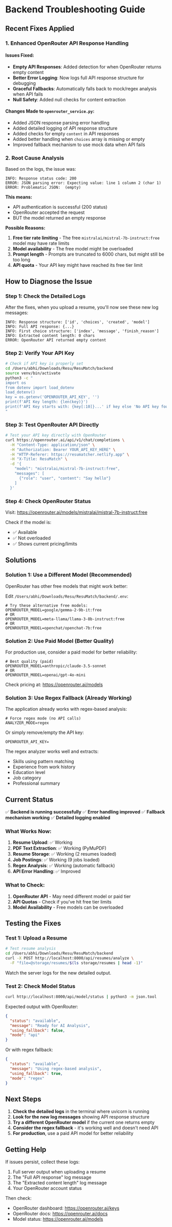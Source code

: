 # Backend Troubleshooting Guide

## Recent Fixes Applied

### 1. **Enhanced OpenRouter API Response Handling**

#### Issues Fixed:
- **Empty API Responses**: Added detection for when OpenRouter returns empty content
- **Better Error Logging**: Now logs full API response structure for debugging
- **Graceful Fallbacks**: Automatically falls back to mock/regex analysis when API fails
- **Null Safety**: Added null checks for content extraction

#### Changes Made to `openrouter_service.py`:
- Added JSON response parsing error handling
- Added detailed logging of API response structure
- Added checks for empty `content` in API responses
- Added better handling when `choices` array is missing or empty
- Improved fallback mechanism to use mock data when API fails

### 2. **Root Cause Analysis**

Based on the logs, the issue was:
```
INFO: Response status code: 200
ERROR: JSON parsing error: Expecting value: line 1 column 2 (char 1)
ERROR: Problematic JSON:  (empty)
```

**This means:**
- API authentication is successful (200 status)
- OpenRouter accepted the request
- BUT the model returned an empty response

**Possible Reasons:**
1. **Free tier rate limiting** - The free `mistralai/mistral-7b-instruct:free` model may have rate limits
2. **Model availability** - The free model might be overloaded
3. **Prompt length** - Prompts are truncated to 6000 chars, but might still be too long
4. **API quota** - Your API key might have reached its free tier limit

## How to Diagnose the Issue

### Step 1: Check the Detailed Logs

After the fixes, when you upload a resume, you'll now see these new log messages:

```
INFO: Response structure: ['id', 'choices', 'created', 'model']
INFO: Full API response: {...}
INFO: First choice structure: ['index', 'message', 'finish_reason']
INFO: Extracted content length: 0 chars
ERROR: OpenRouter API returned empty content
```

### Step 2: Verify Your API Key

```bash
# Check if API key is properly set
cd /Users/abhi/Downloads/Resu/ResuMatch/backend
source venv/bin/activate
python3 -c "
import os
from dotenv import load_dotenv
load_dotenv()
key = os.getenv('OPENROUTER_API_KEY', '')
print(f'API Key length: {len(key)}')
print(f'API Key starts with: {key[:10]}...' if key else 'No API key found')
"
```

### Step 3: Test OpenRouter API Directly

```bash
# Test your API key directly with OpenRouter
curl https://openrouter.ai/api/v1/chat/completions \
  -H "Content-Type: application/json" \
  -H "Authorization: Bearer YOUR_API_KEY_HERE" \
  -H "HTTP-Referer: https://resumatcher.netlify.app" \
  -H "X-Title: ResuMatch" \
  -d '{
    "model": "mistralai/mistral-7b-instruct:free",
    "messages": [
      {"role": "user", "content": "Say hello"}
    ]
  }'
```

### Step 4: Check OpenRouter Status

Visit: https://openrouter.ai/models/mistralai/mistral-7b-instruct:free

Check if the model is:
- ✅ Available
- ✅ Not overloaded
- ✅ Shows current pricing/limits

## Solutions

### Solution 1: Use a Different Model (Recommended)

OpenRouter has other free models that might work better:

Edit `/Users/abhi/Downloads/Resu/ResuMatch/backend/.env`:

```env
# Try these alternative free models:
OPENROUTER_MODEL=google/gemma-2-9b-it:free
# OR
OPENROUTER_MODEL=meta-llama/llama-3-8b-instruct:free
# OR
OPENROUTER_MODEL=openchat/openchat-7b:free
```

### Solution 2: Use Paid Model (Better Quality)

For production use, consider a paid model for better reliability:

```env
# Best quality (paid)
OPENROUTER_MODEL=anthropic/claude-3.5-sonnet
# OR
OPENROUTER_MODEL=openai/gpt-4o-mini
```

Check pricing at: https://openrouter.ai/models

### Solution 3: Use Regex Fallback (Already Working)

The application already works with regex-based analysis:

```env
# Force regex mode (no API calls)
ANALYZER_MODE=regex
```

Or simply remove/empty the API key:
```env
OPENROUTER_API_KEY=
```

The regex analyzer works well and extracts:
- Skills using pattern matching
- Experience from work history
- Education level
- Job category
- Professional summary

## Current Status

✅ **Backend is running successfully**
✅ **Error handling improved**
✅ **Fallback mechanism working**
✅ **Detailed logging enabled**

### What Works Now:

1. **Resume Upload**: ✅ Working
2. **PDF Text Extraction**: ✅ Working (PyMuPDF)
3. **Resume Storage**: ✅ Working (2 resumes loaded)
4. **Job Postings**: ✅ Working (9 jobs loaded)
5. **Regex Analysis**: ✅ Working (automatic fallback)
6. **API Error Handling**: ✅ Improved

### What to Check:

1. **OpenRouter API** - May need different model or paid tier
2. **API Quotas** - Check if you've hit free tier limits
3. **Model Availability** - Free models can be overloaded

## Testing the Fixes

### Test 1: Upload a Resume

```bash
# Test resume analysis
cd /Users/abhi/Downloads/Resu/ResuMatch/backend
curl -X POST http://localhost:8000/api/resumes/analyze \
  -F "file=@storage/resumes/$(ls storage/resumes | head -1)"
```

Watch the server logs for the new detailed output.

### Test 2: Check Model Status

```bash
curl http://localhost:8000/api/model/status | python3 -m json.tool
```

Expected output with OpenRouter:
```json
{
  "status": "available",
  "message": "Ready for AI Analysis",
  "using_fallback": false,
  "mode": "api"
}
```

Or with regex fallback:
```json
{
  "status": "available",
  "message": "Using regex-based analysis",
  "using_fallback": true,
  "mode": "regex"
}
```

## Next Steps

1. **Check the detailed logs** in the terminal where uvicorn is running
2. **Look for the new log messages** showing API response structure
3. **Try a different OpenRouter model** if the current one returns empty
4. **Consider the regex fallback** - it's working well and doesn't need API
5. **For production**, use a paid API model for better reliability

## Getting Help

If issues persist, collect these logs:
1. Full server output when uploading a resume
2. The "Full API response" log message
3. The "Extracted content length" log message
4. Your OpenRouter account status

Then check:
- OpenRouter dashboard: https://openrouter.ai/keys
- OpenRouter docs: https://openrouter.ai/docs
- Model status: https://openrouter.ai/models


